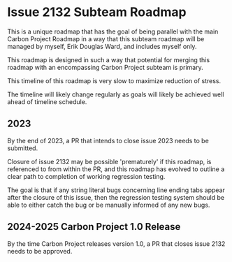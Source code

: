 # Issue 2132 Subteam Roadmap
This is a unique roadmap that has the goal of being parallel with the main Carbon Project Roadmap in a way that this subteam roadmap will be managed by myself, Erik Douglas Ward, and includes myself only.

This roadmap is designed in such a way that potential for merging this roadmap with an encompassing Carbon Project subteam is primary.

This timeline of this roadmap is very slow to maximize reduction of stress.

The timeline will likely change regularly as goals will likely be achieved well ahead of timeline schedule.

## 2023

By the end of 2023, a PR that intends to close issue 2023 needs to be submitted.

Closure of issue 2132 may be possible 'prematurely' if this roadmap,
is referenced to from within the PR,
and this roadmap has evolved to outline a clear path to completion of working regression testing.

The goal is that if any string literal bugs concerning line ending tabs appear after the closure of this issue,
then the regression testing system should be able to either catch the bug or be manually informed of any new bugs.

## 2024-2025 Carbon Project 1.0 Release 

By the time Carbon Project releases version 1.0,
a PR that closes issue 2132 needs to be approved.
